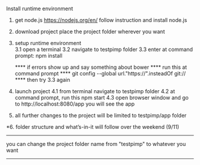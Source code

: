 Install runtime environment
1.  get node.js
    https://nodejs.org/en/ 
    follow instruction and install node.js

2.  download project
    place the project folder wherever you want

3.  setup runtime environment   
    3.1 open a terminal
    3.2 navigate to testpimp folder
    3.3 enter at command prompt:
        npm install

    **** if errors show up and say something about bower
    **** run this at command prompt
    **** git config --global url."https://".insteadOf git://
    **** then try 3.3 again

4.  launch project
    4.1 from terminal navigate to testpimp folder
    4.2 at command prompt, run this
        npm start
    4.3 open browser window and go to 
        http://localhost:8080/app
        you will see the app

5.  all further changes to the project will be limited to testpimp/app folder

*6.	folder structure and what’s-in-it will follow over the weekend (9/11)

***********
you can change the project folder name from "testpimp" to whatever you want
***********